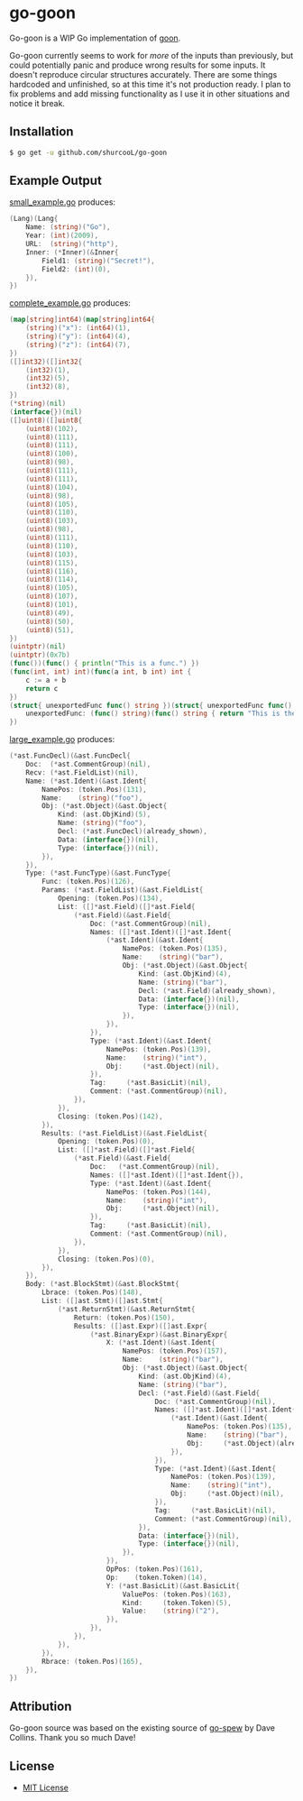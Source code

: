 go-goon
=======

Go-goon is a WIP Go implementation of [goon](https://github.com/shurcooL/goon).

Go-goon currently seems to work for _more_ of the inputs than previously, but could potentially panic and produce wrong results for some inputs. It doesn't reproduce circular structures accurately. There are some things hardcoded and unfinished, so at this time it's not production ready. I plan to fix problems and add missing functionality as I use it in other situations and notice it break.

Installation
------------

```bash
$ go get -u github.com/shurcooL/go-goon
```

Example Output
--------------
[small_example.go](tests/small_example.go) produces:

```go
(Lang)(Lang{
	Name: (string)("Go"),
	Year: (int)(2009),
	URL:  (string)("http"),
	Inner: (*Inner)(&Inner{
		Field1: (string)("Secret!"),
		Field2: (int)(0),
	}),
})

```

[complete_example.go](tests/complete_example.go) produces:

```go
(map[string]int64)(map[string]int64{
	(string)("x"): (int64)(1),
	(string)("y"): (int64)(4),
	(string)("z"): (int64)(7),
})
([]int32)([]int32{
	(int32)(1),
	(int32)(5),
	(int32)(8),
})
(*string)(nil)
(interface{})(nil)
([]uint8)([]uint8{
	(uint8)(102),
	(uint8)(111),
	(uint8)(111),
	(uint8)(100),
	(uint8)(98),
	(uint8)(111),
	(uint8)(111),
	(uint8)(104),
	(uint8)(98),
	(uint8)(105),
	(uint8)(110),
	(uint8)(103),
	(uint8)(98),
	(uint8)(111),
	(uint8)(110),
	(uint8)(103),
	(uint8)(115),
	(uint8)(116),
	(uint8)(114),
	(uint8)(105),
	(uint8)(107),
	(uint8)(101),
	(uint8)(49),
	(uint8)(50),
	(uint8)(51),
})
(uintptr)(nil)
(uintptr)(0x7b)
(func())(func() { println("This is a func.") })
(func(int, int) int)(func(a int, b int) int {
	c := a + b
	return c
})
(struct{ unexportedFunc func() string })(struct{ unexportedFunc func() string }{
	unexportedFunc: (func() string)(func() string { return "This is the source of an unexported struct field." }),
})

```

[large_example.go](tests/large_example.go) produces:

```go
(*ast.FuncDecl)(&ast.FuncDecl{
	Doc:  (*ast.CommentGroup)(nil),
	Recv: (*ast.FieldList)(nil),
	Name: (*ast.Ident)(&ast.Ident{
		NamePos: (token.Pos)(131),
		Name:    (string)("foo"),
		Obj: (*ast.Object)(&ast.Object{
			Kind: (ast.ObjKind)(5),
			Name: (string)("foo"),
			Decl: (*ast.FuncDecl)(already_shown),
			Data: (interface{})(nil),
			Type: (interface{})(nil),
		}),
	}),
	Type: (*ast.FuncType)(&ast.FuncType{
		Func: (token.Pos)(126),
		Params: (*ast.FieldList)(&ast.FieldList{
			Opening: (token.Pos)(134),
			List: ([]*ast.Field)([]*ast.Field{
				(*ast.Field)(&ast.Field{
					Doc: (*ast.CommentGroup)(nil),
					Names: ([]*ast.Ident)([]*ast.Ident{
						(*ast.Ident)(&ast.Ident{
							NamePos: (token.Pos)(135),
							Name:    (string)("bar"),
							Obj: (*ast.Object)(&ast.Object{
								Kind: (ast.ObjKind)(4),
								Name: (string)("bar"),
								Decl: (*ast.Field)(already_shown),
								Data: (interface{})(nil),
								Type: (interface{})(nil),
							}),
						}),
					}),
					Type: (*ast.Ident)(&ast.Ident{
						NamePos: (token.Pos)(139),
						Name:    (string)("int"),
						Obj:     (*ast.Object)(nil),
					}),
					Tag:     (*ast.BasicLit)(nil),
					Comment: (*ast.CommentGroup)(nil),
				}),
			}),
			Closing: (token.Pos)(142),
		}),
		Results: (*ast.FieldList)(&ast.FieldList{
			Opening: (token.Pos)(0),
			List: ([]*ast.Field)([]*ast.Field{
				(*ast.Field)(&ast.Field{
					Doc:   (*ast.CommentGroup)(nil),
					Names: ([]*ast.Ident)([]*ast.Ident{}),
					Type: (*ast.Ident)(&ast.Ident{
						NamePos: (token.Pos)(144),
						Name:    (string)("int"),
						Obj:     (*ast.Object)(nil),
					}),
					Tag:     (*ast.BasicLit)(nil),
					Comment: (*ast.CommentGroup)(nil),
				}),
			}),
			Closing: (token.Pos)(0),
		}),
	}),
	Body: (*ast.BlockStmt)(&ast.BlockStmt{
		Lbrace: (token.Pos)(148),
		List: ([]ast.Stmt)([]ast.Stmt{
			(*ast.ReturnStmt)(&ast.ReturnStmt{
				Return: (token.Pos)(150),
				Results: ([]ast.Expr)([]ast.Expr{
					(*ast.BinaryExpr)(&ast.BinaryExpr{
						X: (*ast.Ident)(&ast.Ident{
							NamePos: (token.Pos)(157),
							Name:    (string)("bar"),
							Obj: (*ast.Object)(&ast.Object{
								Kind: (ast.ObjKind)(4),
								Name: (string)("bar"),
								Decl: (*ast.Field)(&ast.Field{
									Doc: (*ast.CommentGroup)(nil),
									Names: ([]*ast.Ident)([]*ast.Ident{
										(*ast.Ident)(&ast.Ident{
											NamePos: (token.Pos)(135),
											Name:    (string)("bar"),
											Obj:     (*ast.Object)(already_shown),
										}),
									}),
									Type: (*ast.Ident)(&ast.Ident{
										NamePos: (token.Pos)(139),
										Name:    (string)("int"),
										Obj:     (*ast.Object)(nil),
									}),
									Tag:     (*ast.BasicLit)(nil),
									Comment: (*ast.CommentGroup)(nil),
								}),
								Data: (interface{})(nil),
								Type: (interface{})(nil),
							}),
						}),
						OpPos: (token.Pos)(161),
						Op:    (token.Token)(14),
						Y: (*ast.BasicLit)(&ast.BasicLit{
							ValuePos: (token.Pos)(163),
							Kind:     (token.Token)(5),
							Value:    (string)("2"),
						}),
					}),
				}),
			}),
		}),
		Rbrace: (token.Pos)(165),
	}),
})

```

Attribution
-----------

Go-goon source was based on the existing source of [go-spew](https://github.com/davecgh/go-spew) by Dave Collins. Thank you so much Dave!

License
-------

- [MIT License](http://opensource.org/licenses/mit-license.php)
